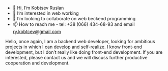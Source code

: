 - 👋 Hi, I’m Kobtsev Ruslan
- 👀 I’m interested in web working
- 💞️ I’m looking to collaborate on web beckend programming
- 📫 How to reach me - tel: +38 (066) 434-68-93 and email ry.kobtcev@gmail.com

Hello, once again, I am a backend web developer, looking for ambitious projects in which I can develop and self-realize.
I know front-end development, but I don’t really like doing front-end development.
If you are interested, please contact us and we will discuss further productive cooperation and development.

<!---
rykobtsev/rykobtsev is a ✨ special ✨ repository because its `README.md` (this file) appears on your GitHub profile.
You can click the Preview link to take a look at your changes.
--->
